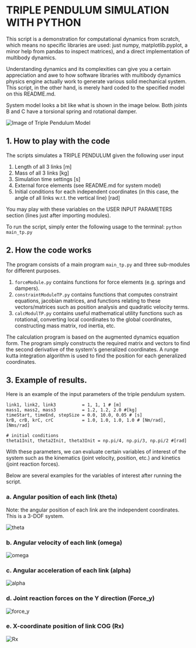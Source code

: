 # TRIPLE PENDULUM SIMULATION WITH PYTHON
This script is a demonstration for computational dynamics
from scratch, which means no specific libraries are used: just numpy, 
matplotlib.pyplot, a minor help from pandas to inspect matrices), and 
a direct implementation of multibody dynamics.

Understanding dynamics and its complexities can give you
a certain appreciation and awe to how software libraries with multibody 
dynamics physics engine actually work to generate various solid
mechanical system. This script, in the other hand, is merely hard
coded to the specified model on this README.md. 

System model looks a bit like what is shown in the image below. Both joints B and C have a torsional spring and rotational damper.

![Image of Triple Pendulum Model](https://github.com/eigeneddie/triple-pendulum-simulation-python/blob/main/img/triplePendulum1.png)

## 1. How to play with the code
 The scripts simulates a TRIPLE PENDULUM given the following user input
 1. Length of all 3 links [m]
 2. Mass of all 3 links [kg]
 3. Simulation time settings [s]
 4. External force elements (see README.md for system model)
 5. Initial conditions for each independent coordinates (in this case, 
    the angle of all links w.r.t. the vertical line) [rad]
 
 You may play with these variables on the USER INPUT PARAMETERS 
 section (lines just after importing modules).

 To run the script, simply enter the 
 following usage to the terminal: `python main_tp.py`
 
## 2. How the code works

The program consists of a main program `main_tp.py` and three sub-modules 
for different purposes.
1. `forceModule.py` contains functions for force elements (e.g. springs and dampers).
2. `constraintModuleTP.py` contains functions that computes constraint equations, jacobian matrices, and functions relating to these vectors/matrices such as position analysis and quadratic velocity terms.
3. `calcModulTP.py` contains useful mathematical utility functions such as rotational, converting local coordinates to the global coordinates, constructing mass matrix, rod inertia, etc. 

The calculation program is based on the augmented dynamics equation form. The program simply constructs the required matrix and vectors to find the second derivative of the system's generalized coordinates. A runge kutta integration algorithm is used to find the position for each generalized coordinates.

## 3. Example of results. 

Here is an example of the input parameters of the triple pendulum system.

```
link1, link2, link3          = 1, 1, 1 # [m]
mass1, mass2, mass3          = 1.2, 1.2, 2.0 #[kg]
timeStart, timeEnd, stepSize = 0.0, 10.0, 0.05 # [s] 
krB, crB, krC, crC           = 1.0, 1.0, 1.0, 1.0 # [Nm/rad], [Nms/rad]

# initial conditions
theta1Init, theta2Init, theta3Init = np.pi/4, np.pi/3, np.pi/2 #[rad]
```

With these parameters, we can evaluate certain variables of interest of the system such as the kinematics (joint velocity, position, etc.) and kinetics (joint reaction forces). 

Below are several examples for the variables of interest after running the script.

### a. Angular position of each link (theta)

Note: the angular position of each link are the independent coordinates. This is a 3-DOF system.

![theta](https://github.com/eigeneddie/triple-pendulum-simulation-python/blob/main/img/angular-position.png)


### b. Angular velocity of each link (omega)

![omega](https://github.com/eigeneddie/triple-pendulum-simulation-python/blob/main/img/angular-velocity.png)


### c. Angular acceleration of each link (alpha)

![alpha](https://github.com/eigeneddie/triple-pendulum-simulation-python/blob/main/img/angular-acceleration.png)


### d. Joint reaction forces on the Y direction (Force_y)

![force_y](https://github.com/eigeneddie/triple-pendulum-simulation-python/blob/main/img/join-reaction-force-y.png)


### e. X-coordinate position of link COG (Rx)

![Rx](https://github.com/eigeneddie/triple-pendulum-simulation-python/blob/main/img/X-coordinate-of-link-centers.png)
